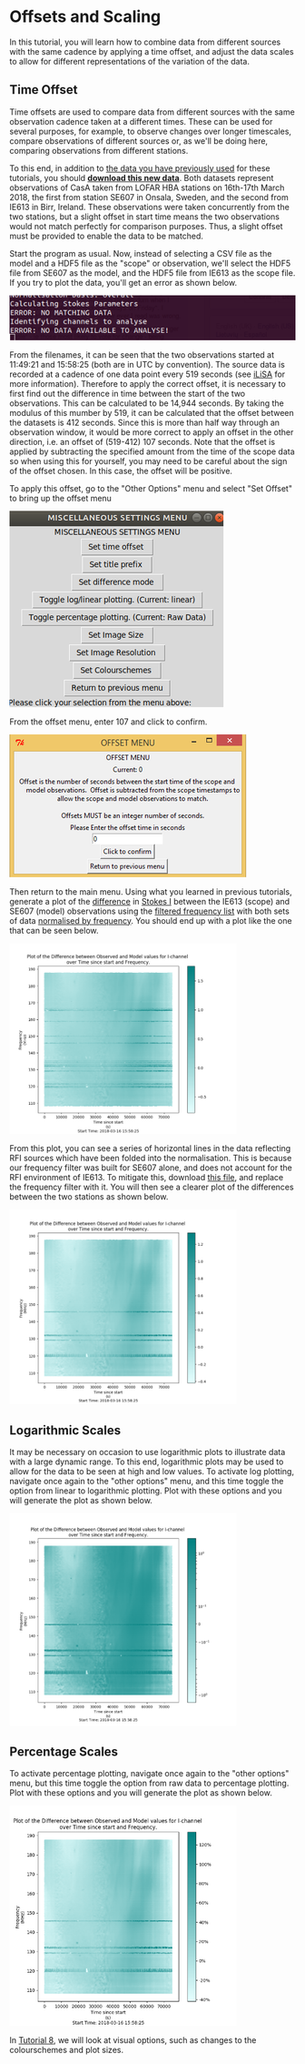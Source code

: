 # Offsets and Scaling
In this tutorial, you will learn how to combine data from different sources with the same cadence by applying a time offset, and adjust the data scales to allow for different representations of the variation of the data.

## Time Offset
Time offsets are used to compare data from different sources with the same observation cadence taken at a different times.  These can be used for several purposes, for example, to observe changes over longer timescales, compare observations of different sources or, as we'll be doing here, comparing observations from different stations.

To this end, in addition to [the data you have previously used](https://zenodo.org/record/1744987#.XAEbpdv7SUk) for these tutorials, you should **[download this new data](https://zenodo.org/record/2650313#.XMCcnEMo8UE)**.  Both datasets represent observations of CasA taken from LOFAR HBA stations on 16th-17th March 2018, the first from station SE607 in Onsala, Sweden, and the second from IE613 in Birr, Ireland.  These observations were taken concurrently from the two stations, but a slight offset in start time means the two observations would not match perfectly for comparison purposes.  Thus, a slight offset must be provided to enable the data to be matched.

Start the program as usual.  Now, instead of selecting a CSV file as the model and a HDF5 file as the "scope" or observation, we'll select the HDF5 file from SE607 as the model, and the HDF5 file from IE613 as the scope file.  If you try to plot the data, you'll get an error as shown below.

![Error with unmatched data](/images/tutorial_7_1.png)

From the filenames, it can be seen that the two observations started at 11:49:21 and 15:58:25 (both are in UTC by convention). The source data is recorded at a cadence of one data point every 519 seconds (see [iLiSA](https://github.com/2baOrNot2ba/iLiSA) for more information).  Therefore to apply the correct offset, it is necessary to first find out the difference in time between the start of the two observations.  This can be calculated to be 14,944 seconds.  By taking the modulus of this mumber by 519, it can be calculated that the offset between the datasets is 412 seconds.  Since this is more than half way through an observation window, it would be more correct to apply an offset in the other direction, i.e. an offset of (519-412) 107 seconds.  Note that the offset is applied by subtracting the specified amount from the time of the scope data so when using this for yourself, you may need to be careful about the sign of the offset chosen.  In this case, the offset will be positive.

To apply this offset, go to the "Other Options" menu and select "Set Offset" to bring up the offset menu

![misc menu](/images/interactive_snips/gicm_8_misc_menu.PNG)

From the offset menu, enter 107 and click to confirm.

![Offset menu](/images/interactive_snips/gicm_8_1_misc_offset_menu.PNG)

Then return to the main menu.  Using what you learned in previous tutorials, generate a plot of the [difference](/tutorial_2.md#differences) in [Stokes I](/tutorial_2.md#variables) between the IE613 (scope) and SE607 (model) observations using the [filtered frequency list](/tutorial_3.md#file) with both sets of data [normalised by frequency](/tutorial_1.md#normalisation).  You should end up with a plot like the one that can be seen below.

<img src="/images/tutorial_7_2.png" width=400>

From this plot, you can see a series of horizontal lines in the data reflecting RFI sources which have been folded into the normalisation.  This is because our frequency filter was built for SE607 alone, and does not account for the RFI environment of IE613.  To mitigate this, download [this file](https://zenodo.org/record/2653769), and replace the frequency filter with it.  You will then see a clearer plot of the differences between the two stations as shown below.

<img src="/images/tutorial_7_3.png" width=400>

## Logarithmic Scales

It may be necessary on occasion to use logarithmic plots to illustrate data with a large dynamic range.  To this end, logarithmic plots may be used to allow for the data to be seen at high and low values.  To activate log plotting, navigate once again to the "other options" menu, and this time toggle the option from linear to logarithmic plotting.  Plot with these options and you will generate the plot as shown below.

<img src="/images/tutorial_7_4.png" width=400>

## Percentage Scales
To activate percentage plotting, navigate once again to the "other options" menu, but this time toggle the option from raw data to percentage plotting.  Plot with these options and you will generate the plot as shown below.

<img src="/images/tutorial_7_5.png" width=400>

In [Tutorial 8](/tutorial_8.md), we will look at visual options, such as changes to the colourschemes and plot sizes.
